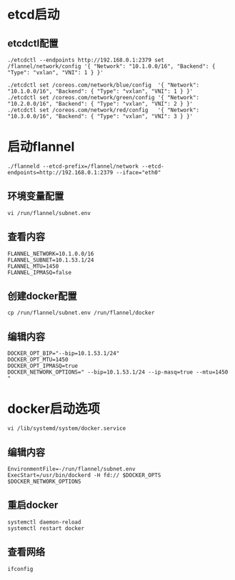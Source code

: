 # etcd启动

## etcdctl配置
```
./etcdctl --endpoints http://192.168.0.1:2379 set /flannel/network/config '{ "Network": "10.1.0.0/16", "Backend": { "Type": "vxlan", "VNI": 1 } }'
```
```
./etcdctl set /coreos.com/network/blue/config  '{ "Network": "10.1.0.0/16", "Backend": { "Type": "vxlan", "VNI": 1 } }'
./etcdctl set /coreos.com/network/green/config '{ "Network": "10.2.0.0/16", "Backend": { "Type": "vxlan", "VNI": 2 } }'
./etcdctl set /coreos.com/network/red/config   '{ "Network": "10.3.0.0/16", "Backend": { "Type": "vxlan", "VNI": 3 } }'
```


# 启动flannel
```
./flanneld --etcd-prefix=/flannel/network --etcd-endpoints=http://192.168.0.1:2379 --iface="eth0"
```

## 环境变量配置
```
vi /run/flannel/subnet.env
```

## 查看内容
```
FLANNEL_NETWORK=10.1.0.0/16
FLANNEL_SUBNET=10.1.53.1/24
FLANNEL_MTU=1450
FLANNEL_IPMASQ=false
```

## 创建docker配置
```
cp /run/flannel/subnet.env /run/flannel/docker
```

## 编辑内容
```
DOCKER_OPT_BIP="--bip=10.1.53.1/24"
DOCKER_OPT_MTU=1450
DOCKER_OPT_IPMASQ=true
DOCKER_NETWORK_OPTIONS=" --bip=10.1.53.1/24 --ip-masq=true --mtu=1450 "
```

# docker启动选项

```
vi /lib/systemd/system/docker.service 
```

## 编辑内容
```
EnvironmentFile=-/run/flannel/subnet.env
ExecStart=/usr/bin/dockerd -H fd:// $DOCKER_OPTS $DOCKER_NETWORK_OPTIONS
```

## 重启docker
```
systemctl daemon-reload
systemctl restart docker 
```

## 查看网络
```
ifconfig
```
